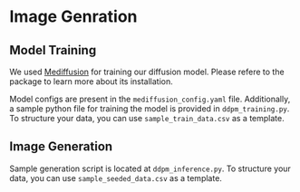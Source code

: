 # Image Genration

## Model Training

We used [Mediffusion](https://github.com/BardiaKh/Mediffusion) for training our diffusion model. Please refere to the package to learn more about its installation.

Model configs are present in the `mediffusion_config.yaml` file. Additionally, a sample python file for training the model is provided in `ddpm_training.py`. To structure your data, you can use `sample_train_data.csv` as a template.

## Image Generation

Sample generation script is located at `ddpm_inference.py`. To structure your data, you can use `sample_seeded_data.csv` as a template.
